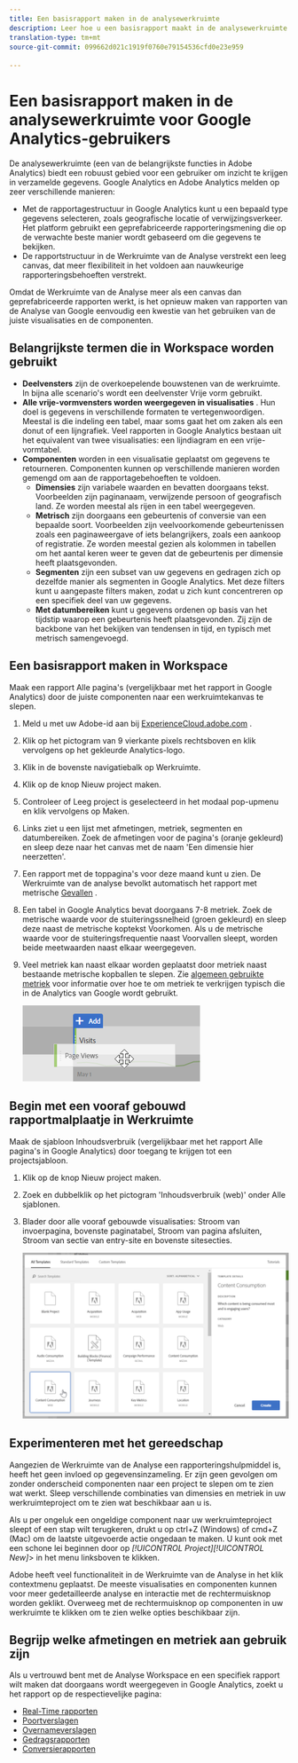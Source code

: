 ```yaml
---
title: Een basisrapport maken in de analysewerkruimte
description: Leer hoe u een basisrapport maakt in de analysewerkruimte in een indeling die is afgestemd op gebruikers die vertrouwd zijn met hulpmiddelen van derden, zoals Google Analytics.
translation-type: tm+mt
source-git-commit: 099662d021c1919f0760e79154536cfd0e23e959

---
```



# Een basisrapport maken in de analysewerkruimte voor Google Analytics-gebruikers

De analysewerkruimte (een van de belangrijkste functies in Adobe Analytics) biedt een robuust gebied voor een gebruiker om inzicht te krijgen in verzamelde gegevens. Google Analytics en Adobe Analytics melden op zeer verschillende manieren:

* Met de rapportagestructuur in Google Analytics kunt u een bepaald type gegevens selecteren, zoals geografische locatie of verwijzingsverkeer. Het platform gebruikt een geprefabriceerde rapporteringsmening die op de verwachte beste manier wordt gebaseerd om die gegevens te bekijken.
* De rapportstructuur in de Werkruimte van de Analyse verstrekt een leeg canvas, dat meer flexibiliteit in het voldoen aan nauwkeurige rapporteringsbehoeften verstrekt.

Omdat de Werkruimte van de Analyse meer als een canvas dan geprefabriceerde rapporten werkt, is het opnieuw maken van rapporten van de Analyse van Google eenvoudig een kwestie van het gebruiken van de juiste visualisaties en de componenten.

## Belangrijkste termen die in Workspace worden gebruikt

* **Deelvensters** zijn de overkoepelende bouwstenen van de werkruimte. In bijna alle scenario&#39;s wordt een deelvenster Vrije vorm gebruikt.
* **Alle vrije-vormvensters worden weergegeven in visualisaties** . Hun doel is gegevens in verschillende formaten te vertegenwoordigen. Meestal is die indeling een tabel, maar soms gaat het om zaken als een donut of een lijngrafiek. Veel rapporten in Google Analytics bestaan uit het equivalent van twee visualisaties: een lijndiagram en een vrije-vormtabel.
* **Componenten** worden in een visualisatie geplaatst om gegevens te retourneren. Componenten kunnen op verschillende manieren worden gemengd om aan de rapportagebehoeften te voldoen.
   * **Dimensies** zijn variabele waarden en bevatten doorgaans tekst. Voorbeelden zijn paginanaam, verwijzende persoon of geografisch land. Ze worden meestal als rijen in een tabel weergegeven.
   * **Metrisch** zijn doorgaans een gebeurtenis of conversie van een bepaalde soort. Voorbeelden zijn veelvoorkomende gebeurtenissen zoals een paginaweergave of iets belangrijkers, zoals een aankoop of registratie. Ze worden meestal gezien als kolommen in tabellen om het aantal keren weer te geven dat de gebeurtenis per dimensie heeft plaatsgevonden.
   * **Segmenten** zijn een subset van uw gegevens en gedragen zich op dezelfde manier als segmenten in Google Analytics. Met deze filters kunt u aangepaste filters maken, zodat u zich kunt concentreren op een specifiek deel van uw gegevens.
   * **Met datumbereiken** kunt u gegevens ordenen op basis van het tijdstip waarop een gebeurtenis heeft plaatsgevonden. Zij zijn de backbone van het bekijken van tendensen in tijd, en typisch met metrisch samengevoegd.

## Een basisrapport maken in Workspace

Maak een rapport Alle pagina&#39;s (vergelijkbaar met het rapport in Google Analytics) door de juiste componenten naar een werkruimtekanvas te slepen.

1. Meld u met uw Adobe-id aan bij [ExperienceCloud.adobe.com](https://experiencecloud.adobe.com) .
1. Klik op het pictogram van 9 vierkante pixels rechtsboven en klik vervolgens op het gekleurde Analytics-logo.
1. Klik in de bovenste navigatiebalk op Werkruimte.
1. Klik op de knop Nieuw project maken.
1. Controleer of Leeg project is geselecteerd in het modaal pop-upmenu en klik vervolgens op Maken.
1. Links ziet u een lijst met afmetingen, metriek, segmenten en datumbereiken. Zoek de afmetingen voor de pagina&#39;s (oranje gekleurd) en sleep deze naar het canvas met de naam &#39;Een dimensie hier neerzetten&#39;.
1. Een rapport met de toppagina&#39;s voor deze maand kunt u zien. De Werkruimte van de analyse bevolkt automatisch het rapport met metrische [Gevallen](/help/components/c-variables/c-metrics/metrics-occurrences.md) .
1. Een tabel in Google Analytics bevat doorgaans 7-8 metriek. Zoek de metrische waarde voor de stuiteringssnelheid (groen gekleurd) en sleep deze naast de metrische koptekst Voorkomen. Als u de metrische waarde voor de stuiteringsfrequentie naast Voorvallen sleept, worden beide meetwaarden naast elkaar weergegeven.
1. Veel metriek kan naast elkaar worden geplaatst door metriek naast bestaande metrische kopballen te slepen. Zie [algemeen gebruikte metriek](common-metrics.md) voor informatie over hoe te om metriek te verkrijgen typisch die in de Analytics van Google wordt gebruikt.

   ![Nieuwe metrisch](/help/technotes/ga-to-aa/assets/new_metric.png)

## Begin met een vooraf gebouwd rapportmalplaatje in Werkruimte

Maak de sjabloon Inhoudsverbruik (vergelijkbaar met het rapport Alle pagina&#39;s in Google Analytics) door toegang te krijgen tot een projectsjabloon.

1. Klik op de knop Nieuw project maken.
1. Zoek en dubbelklik op het pictogram &#39;Inhoudsverbruik (web)&#39; onder Alle sjablonen.
1. Blader door alle vooraf gebouwde visualisaties: Stroom van invoerpagina, bovenste paginatabel, Stroom van pagina afsluiten, Stroom van sectie van entry-site en bovenste sitesecties.

   ![Sjabloonselectie](/help/technotes/ga-to-aa/assets/content_consumption_template.png)

## Experimenteren met het gereedschap

Aangezien de Werkruimte van de Analyse een rapporteringshulpmiddel is, heeft het geen invloed op gegevensinzameling. Er zijn geen gevolgen om zonder onderscheid componenten naar een project te slepen om te zien wat werkt. Sleep verschillende combinaties van dimensies en metriek in uw werkruimteproject om te zien wat beschikbaar aan u is.

Als u per ongeluk een ongeldige component naar uw werkruimteproject sleept of een stap wilt terugkeren, drukt u op ctrl+Z (Windows) of cmd+Z (Mac) om de laatste uitgevoerde actie ongedaan te maken. U kunt ook met een schone lei beginnen door op *[!UICONTROL Project][!UICONTROL New]*> in het menu linksboven te klikken.

Adobe heeft veel functionaliteit in de Werkruimte van de Analyse in het klik contextmenu geplaatst. De meeste visualisaties en componenten kunnen voor meer gedetailleerde analyse en interactie met de rechtermuisknop worden geklikt. Overweeg met de rechtermuisknop op componenten in uw werkruimte te klikken om te zien welke opties beschikbaar zijn.

## Begrijp welke afmetingen en metriek aan gebruik zijn

Als u vertrouwd bent met de Analyse Workspace en een specifiek rapport wilt maken dat doorgaans wordt weergegeven in Google Analytics, zoekt u het rapport op de respectievelijke pagina:

* [Real-Time rapporten](realtime-reports.md)
* [Poortverslagen](audience-reports.md)
* [Overnameverslagen](acquisition-reports.md)
* [Gedragsrapporten](behavior-reports.md)
* [Conversierapporten](conversions-reports.md)
